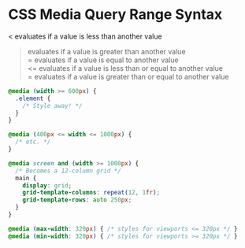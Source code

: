 # CSS Media Query Range Syntax  

< evaluates if a value is less than another value  
> evaluates if a value is greater than another value  
= evaluates if a value is equal to another value  
<= evaluates if a value is less than or equal to another value  
>= evaluates if a value is greater than or equal to another value  

```css
@media (width >= 600px) {
  .element {
    /* Style away! */
  }
}

@media (400px <= width <= 1000px) {
  /* etc. */
}

@media screen and (width >= 1000px) {
  /* Becomes a 12-column grid */
  main {
    display: grid;
    grid-template-columns: repeat(12, 1fr);
    grid-template-rows: auto 250px;
  }
}

@media (max-width: 320px) { /* styles for viewports <= 320px */ }
@media (min-width: 320px) { /* styles for viewports >= 320px */ }
```
